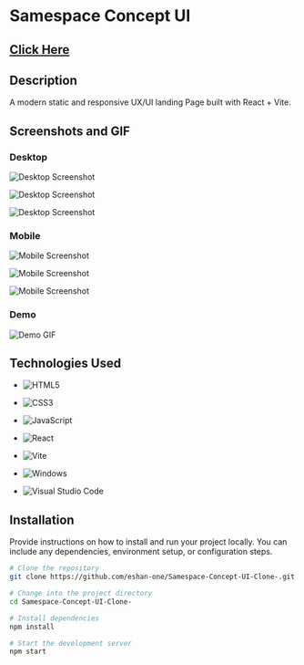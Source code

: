# Samespace Concept UI 
## [Click Here](https://eshan-samespace-react.netlify.app/)
## Description

A modern static and responsive UX/UI landing Page built with React + Vite. 

## Screenshots and GIF


### Desktop

![Desktop Screenshot](samespace-ss1.png)

![Desktop Screenshot](samespace-ss2.png)

![Desktop Screenshot](samespace-ss3.png)

### Mobile

![Mobile Screenshot](samespace-ss4.png)

![Mobile Screenshot](samespace-ss5.png)

![Mobile Screenshot](samespace-ss6.png)



### Demo

![Demo GIF](/screenshots/demo.gif)

## Technologies Used

- ![HTML5](https://img.shields.io/badge/html5-%23E34F26.svg?style=for-the-badge&logo=html5&logoColor=white)
- ![CSS3](https://img.shields.io/badge/css3-%231572B6.svg?style=for-the-badge&logo=css3&logoColor=white)
- ![JavaScript](https://img.shields.io/badge/javascript-%23323330.svg?style=for-the-badge&logo=javascript&logoColor=%23F7DF1E)

- ![React](https://img.shields.io/badge/React-20232A?style=for-the-badge&logo=react&logoColor=61DAFB)

- ![Vite](https://img.shields.io/badge/Vite-B73BFE?style=for-the-badge&logo=vite&logoColor=FFD62E)

-  ![Windows](https://img.shields.io/badge/Windows-0078D6?style=for-the-badge&logo=windows&logoColor=white)
-  ![Visual Studio Code](https://img.shields.io/badge/Visual%20Studio%20Code-0078d7.svg?style=for-the-badge&logo=visual-studio-code&logoColor=white)

## Installation

Provide instructions on how to install and run your project locally. You can include any dependencies, environment setup, or configuration steps.

```bash
# Clone the repository
git clone https://github.com/eshan-one/Samespace-Concept-UI-Clone-.git

# Change into the project directory
cd Samespace-Concept-UI-Clone-

# Install dependencies
npm install

# Start the development server
npm start

